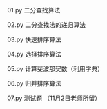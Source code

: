 01.py 二分查找算法

02.py 二分查找法的递归算法

03.py 快速排序算法

04.py 选择排序算法

05.py 计算斐波那契数（利用字典）

06.py 归并排序算法

07.py 测试题 （11月2日老师所留）
